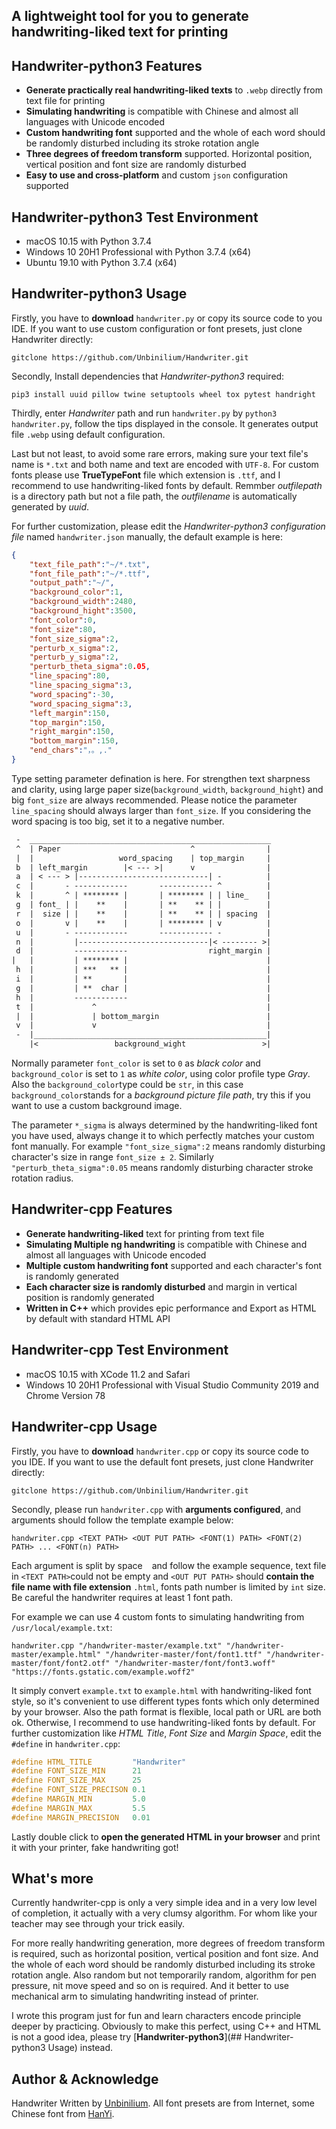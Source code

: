 ## A lightweight tool for you to generate handwriting-liked text for printing

## Handwriter-python3 Features
- **Generate practically real handwriting-liked texts** to `.webp` directly from text file for printing
- **Simulating handwriting** is compatible with Chinese and almost all languages with Unicode encoded
- **Custom handwriting font** supported and the whole of each word should be randomly disturbed including its stroke rotation angle
- **Three degrees of freedom transform** supported. Horizontal position, vertical position and font size are randomly disturbed
- **Easy to use and cross-platform** and custom `json` configuration supported

## Handwriter-python3 Test  Environment
- macOS 10.15 with Python 3.7.4
- Windows 10 20H1 Professional with Python 3.7.4 (x64)
- Ubuntu 19.10 with Python 3.7.4 (x64)

## Handwriter-python3 Usage
Firstly, you have to **download** `handwriter.py` or copy its source code to you IDE. If you want to use custom configuration or font presets, just clone Handwriter directly:
```
gitclone https://github.com/Unbinilium/Handwriter.git
```
Secondly, Install dependencies that *Handwriter-python3* required:
```
pip3 install uuid pillow twine setuptools wheel tox pytest handright
```
Thirdly, enter *Handwriter* path and run `handwriter.py` by `python3 handwriter.py`, follow the tips displayed in the console. It generates output file `.webp` using default configuration.

Last but not least, to avoid some rare errors, making sure your text file's name is `*.txt` and both name and text are encoded with `UTF-8`. For custom fonts please use **TrueTypeFont** file which extension is `.ttf`, and I recommend to use handwriting-liked fonts by default. Remmber *outfilepath* is a directory path but not a file path, the *outfilename* is automatically generated by *uuid*.

For further customization, please edit the *Handwriter-python3 configuration file* named `handwriter.json` manually, the default example is here:
```json
{
    "text_file_path":"~/*.txt",
    "font_file_path":"~/*.ttf",
    "output_path":"~/",
    "background_color":1,
    "background_width":2480,
    "background_hight":3500,
    "font_color":0,
    "font_size":80,
    "font_size_sigma":2,
    "perturb_x_sigma":2,
    "perturb_y_sigma":2,
    "perturb_theta_sigma":0.05,
    "line_spacing":80,
    "line_spacing_sigma":3,
    "word_spacing":-30,
    "word_spacing_sigma":3,
    "left_margin":150,
    "top_margin":150,
    "right_margin":150,
    "bottom_margin":150,
    "end_chars":"，。,."
}
```
Type setting parameter defination is here. For strengthen text sharpness and clarity, using large paper size(`background_width`, `background_hight`) and big `font_size` are always recommended. Please notice the parameter `line_spacing` should always larger than `font_size`. If you considering the word spacing is too big, set it to a negative number.
```txt
 -  ______________________________________________________
 ^  | Paper                             ^                |
 |  |                   word_spacing    | top_margin     |
 b  | left_margin        |< --- >|      v                |
 a  | < --- > |-----------------------------| -          |
 c  |       - ------------       ------------ ^          |
 k  |       ^ | ******** |       | ******** | | line_    |
 g  | font_ | |    **    |       | **    ** | |          |
 r  |  size | |    **    |       | **    ** | | spacing  |
 o  |       v |    **    |       | ******** | v          |
 u  |       - ------------       ------------ -          |
 n  |         |-----------------------------|< -------- >|
 d  |         ------------                  right_margin |
|   |         | ******** |                               |
 h  |         | ***   ** |                               |
 i  |         | **       |                               |
 g  |         | **  char |                               |
 h  |         ------------                               |
 t  |             ^                                      |
 |  |             | bottom_margin                        |
 v  |             v                                      |
 -  |____________________________________________________|
    |<                 background_wight                 >|
```
Normally parameter `font_color` is set to `0` as *black color* and `background_color` is set to `1` as *white color*, using color profile type *Gray*. Also the `background_color`type could be `str`, in this case `background_color`stands for a *background picture file path*, try this if you want to use a custom background image.

The parameter `*_sigma` is always determined by the handwriting-liked font you have used, always change it to which perfectly matches your custom font manually. For example `"font_size_sigma":2` means randomly disturbing character's size in range `font_size ± 2`. Similarly `"perturb_theta_sigma":0.05` means randomly disturbing character stroke rotation radius.

## Handwriter-cpp Features
- **Generate handwriting-liked** text for printing from text file
- **Simulating Multiple ng handwriting** is compatible with Chinese and almost all languages with Unicode encoded
- **Multiple custom handwriting font** supported and each character's font is randomly generated 
- **Each character size is randomly disturbed** and margin in vertical position is randomly generated 
- **Written in C++** which provides epic performance and Export as HTML by default with standard HTML API

## Handwriter-cpp Test Environment
- macOS 10.15 with XCode 11.2 and Safari
- Windows 10 20H1 Professional with Visual Studio Community 2019 and Chrome Version 78

## Handwriter-cpp Usage
Firstly, you have to **download** `handwriter.cpp` or copy its source code to you IDE. If you want to use the default font presets, just clone Handwriter directly:
```
gitclone https://github.com/Unbinilium/Handwriter.git
```
Secondly, please run `handwriter.cpp` with **arguments configured**, and arguments should follow the template example below:
```
handwriter.cpp <TEXT PATH> <OUT PUT PATH> <FONT(1) PATH> <FONT(2) PATH> ... <FONT(n) PATH>
```
Each argument is split by space ` ` and follow the example sequence, text file in `<TEXT PATH>`could not be empty and `<OUT PUT PATH>` should **contain the file name with file extension** `.html`, fonts path number is limited by `int` size. Be careful the handwriter requires at least 1 font path.

For example we can use 4 custom fonts to simulating handwriting from `/usr/local/example.txt`:
```
handwriter.cpp "/handwriter-master/example.txt" "/handwriter-master/example.html" "/handwriter-master/font/font1.ttf" "/handwriter-master/font/font2.otf" "/handwriter-master/font/font3.woff" "https://fonts.gstatic.com/example.woff2"
```
It simply convert `example.txt` to `example.html` with  handwriting-liked font style, so it's convenient to use different types fonts which only determined by your browser. Also the path format is flexible, local path or URL are both ok. Otherwise, I recommend to use handwriting-liked fonts by default.
For further customization like *HTML Title*, *Font Size* and *Margin Space*, edit the `#define` in `handwriter.cpp`:
```cpp
#define HTML_TITLE         "Handwriter"
#define FONT_SIZE_MIN      21
#define FONT_SIZE_MAX      25
#define FONT_SIZE_PRECISON 0.1
#define MARGIN_MIN         5.0
#define MARGIN_MAX         5.5
#define MARGIN_PRECISION   0.01
```

Lastly double click to **open the generated HTML in your browser** and print it with your printer, fake handwriting got!

## What's more
Currently handwriter-cpp is only a very simple idea and in a very low level of completion, it actually with a very clumsy algorithm. For whom like your teacher may see through your trick easily. 

For more really handwriting generation, more degrees of freedom transform is required, such as horizontal position, vertical position and font size. And the whole of each word should be randomly disturbed including its stroke rotation angle. Also random but not temporarily random, algorithm for pen pressure, nit move speed and so on is required. And it better to use mechanical arm to simulating handwriting instead of printer.

I wrote this program just for fun and learn characters encode principle deeper by practicing. Obviously to make this perfect, using C++ and HTML is not a good idea, please try [**Handwriter-python3**](## Handwriter-python3 Usage) instead.

## Author & Acknowledge
Handwriter Written by <a href="https://github.com/Unbinilium" target="_blank">Unbinilium</a>. All font presets are from Internet, some Chinese font from  <a href="https://www.hanyi.com.cn/" target="_blank">HanYi</a>.
